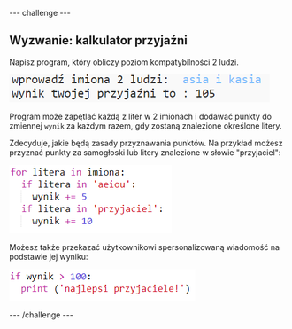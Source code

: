 \--- challenge \---

## Wyzwanie: kalkulator przyjaźni

Napisz program, który obliczy poziom kompatybilności 2 ludzi.

![zrzut ekranu](images/messages-friends.png)

Program może zapętlać każdą z liter w 2 imionach i dodawać punkty do zmiennej `wynik` za każdym razem, gdy zostaną znalezione określone litery.

Zdecyduje, jakie będą zasady przyznawania punktów. Na przykład możesz przyznać punkty za samogłoski lub litery znalezione w słowie "przyjaciel":

![zrzut ekranu](images/messages-friends-code.png)

Możesz także przekazać użytkownikowi spersonalizowaną wiadomość na podstawie jej wyniku:

![zrzut ekranu](images/messages-best-friends.png)

\--- /challenge \---
